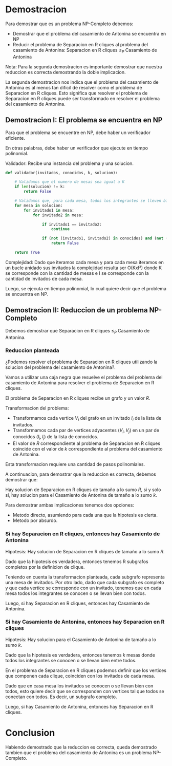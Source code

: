 # Demostracion

Para demostrar que es un problema NP-Completo debemos:
- Demostrar que el problema del casamiento de Antonina se encuentra en NP
- Reducir el problema de Separacion en R cliques al problema del casamiento de Antonina: Separacion en R cliques $\leq_P$ Casamiento de Antonina

Nota: Para la segunda demostracion es importante demostrar que nuestra reduccion es correcta demostrando
la doble implicacion.

La segunda demostracion nos indica que el problema del casamiento de Antonina es al menos tan dificil de resolver
como el problema de Separacion en R cliques. Esto significa que resolver el problema de Separacion en R cliques puede ser
transformado en resolver el problema del casamiento de Antonina.

## Demostracion I: El problema se encuentra en NP

Para que el problema se encuentre en NP, debe haber un verificador eficiente.

En otras palabras, debe haber un verificador que ejecute en tiempo polinomial.

Validador: Recibe una instancia del problema y una solucion.

```py
def validador(invitados, conocidos, k, solucion):

    # Validamos que el numero de mesas sea igual a K
    if len(solucion) != k:
        return False

    # Validamos que, para cada mesa, todos los integrantes se lleven bien
    for mesa in solucion:
        for invitado1 in mesa:
            for invitado2 in mesa:

                if invitado1 == invitado2:
                    continue

                if (not (invitado1, invitado2) in conocidos) and (not (invitado2, invitado1) in conocidos):
                    return False

    return True
```

Complejidad: Dado que iteramos cada mesa y para cada mesa iteramos en un bucle anidado sus invitados la complejidad resulta ser O(KxI²) donde K se corresponde con la cantidad de mesas e I se corresponde con la cantidad de invitados de cada mesa.

Luego, se ejecuta en tiempo polinomial, lo cual quiere decir que el problema se encuentra en NP.

## Demostracion II: Reduccion de un problema NP-Completo

Debemos demostrar que Separacion en R cliques $\leq_P$ Casamiento de Antonina.

### Reduccion planteada

¿Podemos resolver el problema de Separacion en R cliques utilizando la solucion del problema del casamiento de Antonina?.

Vamos a utilizar una caja negra que resuelve el problema del problema del casamiento de Antonina para resolver el problema de Separacion en R cliques.

El problema de Separacion en R cliques recibe un grafo y un valor $R$.

Transformacion del problema:
- Transformamos cada vertice $V_i$ del grafo en un invitado $I_i$ de la lista de invitados.
- Transformamos cada par de vertices adyacentes $(V_i, V_j)$ en un par de conocidos $(I_i, I_j)$ de la lista de conocidos.
- El valor de $R$ correspondiente al problema de Separacion en R cliques coincide con el valor de $k$ correspondiente al problema del casamiento de Antonina.

Esta transformacion requiere una cantidad de pasos polinomiales.

A continuacion, para demostrar que la reduccion es correcta, debemos demostrar que:

Hay solucion de Separacion en R cliques de tamaño a lo sumo $R$, si y solo si, hay solucion para el Casamiento de Antonina de tamaño a lo sumo $k$.

Para demostrar ambas implicaciones tenemos dos opciones:
- Metodo directo, asumiendo para cada una que la hipotesis es cierta.
- Metodo por absurdo.

### Si hay Separacion en R cliques, entonces hay Casamiento de Antonina

Hipotesis: Hay solucion de Separacion en R cliques de tamaño a lo sumo $R$.

Dado que la hipotesis es verdadera, entonces tenemos R subgrafos completos por la definicion de clique.

Teniendo en cuenta la transformacion planteada, cada subgrafo representa una mesa de invitados. Por otro lado, dado que cada subgrafo es completo y que cada vertice se corresponde con un invitado, tenemos que en cada mesa todos los integrantes se conocen o se llevan bien con todos.

Luego, si hay Separacion en R cliques, entonces hay Casamiento de Antonina.

### Si hay Casamiento de Antonina, entonces hay Separacion en R cliques

Hipotesis: Hay solucion para el Casamiento de Antonina de tamaño a lo sumo $k$.

Dado que la hipotesis es verdadera, entonces tenemos $k$ mesas donde todos los integrantes se conocen o se llevan bien entre todos.

En el problema de Separacion en R cliques podemos definir que los vertices que componen cada clique, coinciden con los invitados de cada mesa.

Dado que en casa mesa los invitados se conocen o se llevan bien con todos, esto quiere decir que se corresponden con vertices tal que todos se conectan con todos. Es decir, un subgrafo completo.

Luego, si hay Casamiento de Antonina, entonces hay Separacion en R cliques.

# Conclusion

Habiendo demostrado que la reduccion es correcta, queda demostrado tambien que el problema del casamiento de Antonina es un problema NP-Completo.